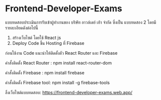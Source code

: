 # Frontend-Developer-Exams
แบบทดสอบประเมินการรับเข้าผู้ทำงานของ บริษัท อาวล์เดย์ เฮ้า จำกัด ซึ่งเป็น แบบทดสอง 2 
โดยมีรายละเอียดดังต่อไปนี้
1. สร้างเว็บไซต์ โดยใช้ React js
2. Deploy Code ขึ้น Hosting ที่ Firebase

ก่อนใช้งาน Code แนะนำให้ติดตั้งตัว React Router และ Firebase

คำสั้งติดตั้ง React Router : npm install react-router-dom

คำสั้งติดตั้ง Firebase : npm install firebase

คำสั้งติดตั้ง Firebase tool: npm install -g firebase-tools

ลิ้งเว็บไซต์แบบทดสอบ:  https://frontend-developer-exams.web.app/
